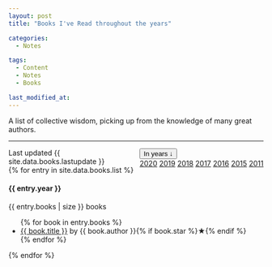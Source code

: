 ```yaml
---
layout: post
title: "Books I've Read throughout the years"

categories:
  - Notes

tags:
  - Content
  - Notes
  - Books

last_modified_at: 
---
```


<p class="message">
  <span class="padded-dropcap">A</span> list of collective wisdom, picking up from the knowledge of many great authors.
</p>

---

<div class="dropdown" style="float:right;">
  <button class="dropbtn">In years &#x2193</button>
  <div class="dropdown-content">
    <a href="#2020">2020</a>
    <a href="#2019">2019</a>
    <a href="#2018">2018</a>
    <a href="#2017">2017</a>
    <a href="#2016">2016</a>
    <a href="#2015">2015</a>
    <a href="#2011">2011</a>
  </div>
</div>

<div class="booklist">
  <div class="last-update">Last updated {{ site.data.books.lastupdate }}</div>
  {% for entry in site.data.books.list %}
  <div class="year-container">
    <div class="year">
      <h4>{{ entry.year }}</h4>
      <div class="number">{{ entry.books | size }} books</div>
    </div>
    <div class="books">
      <ul class="books{{ entry.year }}">
        {% for book in entry.books %}
        <li>
          <a href="{{ book.link }}" alt="_blank" rel="nofollow noopener">{{
            book.title
          }}</a>
          <span class="author">by {{ book.author }}</span
          >{% if book.star %}<span class="star">★</span>{% endif %}
        </li>
        {% endfor %}
      </ul>
    </div>
  </div>
  {% endfor %}
</div>  

